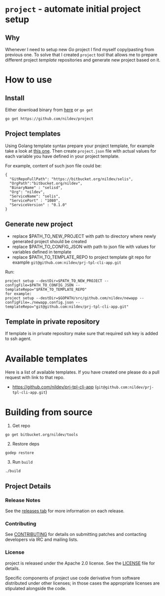 # `project` - automate initial project setup

## Why

Whenever I need to setup new *Go* project I find myself copy/pasting from previous one. To solve that I created `project` tool
that allows me to prepare different project *template* repositories and generate new project based on it.

# How to use

## Install

Either download binary from [here](https://github.com/nildev/project/releases) or `go get`
```
go get https://github.com/nildev/project
```

## Project templates

Using Golang template syntax prepare your project template, for example take a look at [this one](https://github.com/nildev/prj-tpl-cli-app).
Then create `project.json` file with actual values for each variable you have defined in your project template.

For example, content of such json file could be:

```
{
  "GitRepoFullPath": "https://bitbucket.org/nildev/selis",
  "OrgPath":"bitbucket.org/nildev",
  "BinaryName" : "selisd",
  "Org": "nildev",
  "ServiceName": "selis",
  "ServicePort" : "1080",
  "ServiceVersion" : "0.1.0"
}
```

## Generate new project

- replace $PATH_TO_NEW_PROJECT with path to directory where newly generated project should be created
- replace $PATH_TO_CONFIG_JSON with path to json file with values for variables defined in template 
- replace $PATH_TO_TEMPLATE_REPO to project template git repo for example `git@github.com:nildev/prj-tpl-cli-app.git`

Run:
```
project setup --destDir=$PATH_TO_NEW_PROJECT --configFile=$PATH_TO_CONFIG_JSON --templateRepo="$PATH_TO_TEMPLATE_REPO"
for example:
project setup --destDir=$GOPATH/src/github.com/nildev/newapp --configFile=./newapp.config.json --templateRepo="git@github.com:nildev/prj-tpl-cli-app.git"
```

## Template in private repository

If template is in private repository make sure that required ssh key is added to ssh agent.

# Available templates

Here is a list of available templates.
If you have created one please do a pull request with link to that repo.

 * https://github.com/nildev/prj-tpl-cli-app (`git@github.com:nildev/prj-tpl-cli-app.git`)
 

# Building from source

1) Get repo

```
go get bitbucket.org/nildev/tools
```

2) Restore deps

```
godep restore 
```

3) Run `build`

```
./build
```

## Project Details

### Release Notes

See the [releases tab](https://github.com/nildev/project/releases) for more information on each release.

### Contributing

See [CONTRIBUTING](CONTRIBUTING.md) for details on submitting patches and contacting developers via IRC and mailing lists.

### License

project is released under the Apache 2.0 license. See the [LICENSE](LICENSE) file for details.

Specific components of project use code derivative from software distributed under other licenses; in those cases the appropriate licenses are stipulated alongside the code.